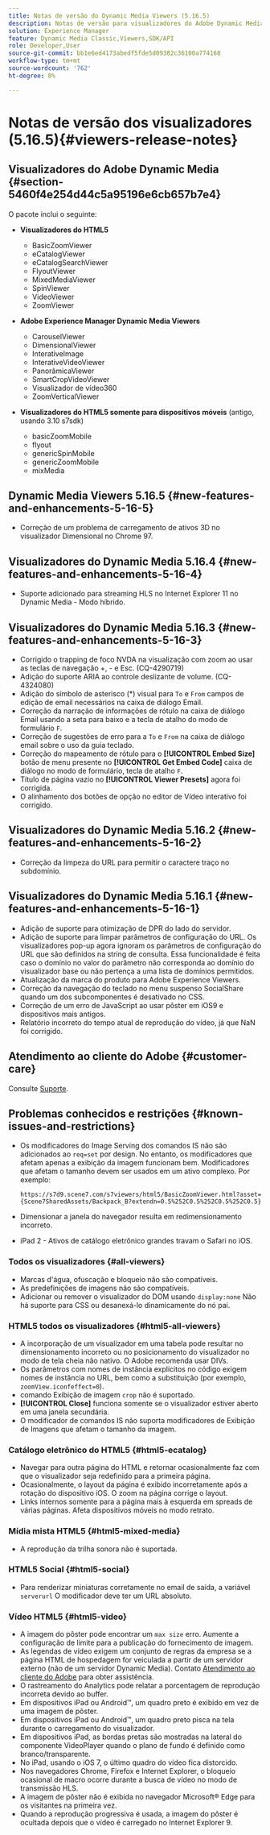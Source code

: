 ```yaml
---
title: Notas de versão do Dynamic Media Viewers (5.16.5)
description: Notas de versão para visualizadores do Adobe Dynamic Media.
solution: Experience Manager
feature: Dynamic Media Classic,Viewers,SDK/API
role: Developer,User
source-git-commit: bb1e6ed4173abedf5fde5d09382c36100a774168
workflow-type: tm+mt
source-wordcount: '762'
ht-degree: 0%

---
```


# Notas de versão dos visualizadores (5.16.5){#viewers-release-notes}

<!-- Updated March 03, 2022 for the 5.16.5 release. Contact is Deepa Gupta-->

<!-- hide: yes
hidefromtoc: yes-->

<!-- robots: noindex
googlebot: noindex -->

## Visualizadores do Adobe Dynamic Media {#section-5460f4e254d44c5a95196e6cb657b7e4}

O pacote inclui o seguinte:

* **Visualizadores do HTML5**

   * BasicZoomViewer
   * eCatalogViewer
   * eCatalogSearchViewer
   * FlyoutViewer
   * MixedMediaViewer
   * SpinViewer
   * VideoViewer
   * ZoomViewer

* **Adobe Experience Manager Dynamic Media Viewers**

   * CarouselViewer
   * DimensionalViewer
   * InterativeImage
   * InterativeVideoViewer
   * PanorâmicaViewer
   * SmartCropVideoViewer
   * Visualizador de vídeo360
   * ZoomVerticalViewer

* **Visualizadores do HTML5 somente para dispositivos móveis** (antigo, usando 3.10 s7sdk)

   * basicZoomMobile
   * flyout
   * genericSpinMobile
   * genericZoomMobile
   * mixMedia


## Dynamic Media Viewers 5.16.5 {#new-features-and-enhancements-5-16-5}

* Correção de um problema de carregamento de ativos 3D no visualizador Dimensional no Chrome 97.

## Visualizadores do Dynamic Media 5.16.4 {#new-features-and-enhancements-5-16-4}

* Suporte adicionado para streaming HLS no Internet Explorer 11 no Dynamic Media - Modo híbrido.

## Visualizadores do Dynamic Media 5.16.3 {#new-features-and-enhancements-5-16-3}

* Corrigido o trapping de foco NVDA na visualização com zoom ao usar as teclas de navegação +, - e Esc. (CQ-4290719)
* Adição do suporte ARIA ao controle deslizante de volume. (CQ-4324080)
* Adição do símbolo de asterisco (*) visual para `To` e `From` campos de edição de email necessários na caixa de diálogo Email. <!-- (CQ-4290935) -->
* Correção da narração de informações de rótulo na caixa de diálogo Email usando a seta para baixo e a tecla de atalho do modo de formulário `F`. <!-- (CQ-4290934) -->
* Correção de sugestões de erro para a `To` e `From` na caixa de diálogo email sobre o uso da guia teclado. <!-- (CQ-4290930) -->
* Correção do mapeamento de rótulo para o **[!UICONTROL Embed Size]** botão de menu presente no **[!UICONTROL Get Embed Code]** caixa de diálogo no modo de formulário, tecla de atalho `F`. <!-- (CQ-4290929) -->
* Título de página vazio no **[!UICONTROL Viewer Presets]** agora foi corrigida. <!-- (CQ-4290936) -->
* O alinhamento dos botões de opção no editor de Vídeo interativo foi corrigido. <!-- (CQ-4330159) -->

## Visualizadores do Dynamic Media 5.16.2 {#new-features-and-enhancements-5-16-2}

* Correção da limpeza do URL para permitir o caractere traço no subdomínio. <!-- (CQ-4327691) -->

## Visualizadores do Dynamic Media 5.16.1 {#new-features-and-enhancements-5-16-1}

* Adição de suporte para otimização de DPR do lado do servidor.
* Adição de suporte para limpar parâmetros de configuração do URL. Os visualizadores pop-up agora ignoram os parâmetros de configuração do URL que são definidos na string de consulta. Essa funcionalidade é feita caso o domínio no valor do parâmetro não corresponda ao domínio do visualizador base ou não pertença a uma lista de domínios permitidos.
* Atualização da marca do produto para Adobe Experience Viewers.
* Correção da navegação do teclado no menu suspenso SocialShare quando um dos subcomponentes é desativado no CSS.
* Correção de um erro de JavaScript ao usar pôster em iOS9 e dispositivos mais antigos.
* Relatório incorreto do tempo atual de reprodução do vídeo, já que NaN foi corrigido.<!--  (CQ-4310148) -->

## Atendimento ao cliente do Adobe {#customer-care}

Consulte [Suporte](https://experienceleague.adobe.com/docs/dynamic-media-classic/using/intro/support.html#intro).

## Problemas conhecidos e restrições {#known-issues-and-restrictions}

* Os modificadores do Image Serving dos comandos IS não são adicionados ao `req=set` por design. No entanto, os modificadores que afetam apenas a exibição da imagem funcionam bem. Modificadores que afetam o tamanho devem ser usados em um ativo complexo. Por exemplo:

   `https://s7d9.scene7.com/s7viewers/html5/BasicZoomViewer.html?asset= {Scene7SharedAssets/Backpack_B?extendn=0.5%252C0.5%252C0.5%252C0.5}`

* Dimensionar a janela do navegador resulta em redimensionamento incorreto.
* iPad 2 - Ativos de catálogo eletrônico grandes travam o Safari no iOS.

### Todos os visualizadores {#all-viewers}

* Marcas d&#39;água, ofuscação e bloqueio não são compatíveis.
* As predefinições de imagens não são compatíveis.
* Adicionar ou remover o visualizador do DOM usando `display:none` Não há suporte para CSS ou desanexá-lo dinamicamente do nó pai.

### HTML5 todos os visualizadores {#html5-all-viewers}

* A incorporação de um visualizador em uma tabela pode resultar no dimensionamento incorreto ou no posicionamento do visualizador no modo de tela cheia não nativo. O Adobe recomenda usar DIVs.
* Os parâmetros com nomes de instância explícitos no código exigem nomes de instância no URL, bem como a substituição (por exemplo, `zoomView.iconfeffect=0`).
* comando Exibição de imagem `crop` não é suportado.
* **[!UICONTROL Close]** funciona somente se o visualizador estiver aberto em uma janela secundária.
* O modificador de comandos IS não suporta modificadores de Exibição de Imagens que afetam o tamanho da imagem.

### Catálogo eletrônico do HTML5 {#html5-ecatalog}

* Navegar para outra página do HTML e retornar ocasionalmente faz com que o visualizador seja redefinido para a primeira página.
* Ocasionalmente, o layout da página é exibido incorretamente após a rotação do dispositivo iOS. O zoom na página corrige o layout.
* Links internos somente para a página mais à esquerda em spreads de várias páginas. Afeta dispositivos móveis no modo retrato.

### Mídia mista HTML5 {#html5-mixed-media}

* A reprodução da trilha sonora não é suportada.

### HTML5 Social {#html5-social}

* Para renderizar miniaturas corretamente no email de saída, a variável `serverurl` O modificador deve ter um URL absoluto.

### Vídeo HTML5 {#html5-video}

* A imagem do pôster pode encontrar um `max size` erro. Aumente a configuração de limite para a publicação do fornecimento de imagem.
* As legendas de vídeo exigem um conjunto de regras da empresa se a página HTML de hospedagem for veiculada a partir de um servidor externo (não de um servidor Dynamic Media). Contato [Atendimento ao cliente do Adobe](https://experienceleague.adobe.com/docs/dynamic-media-classic/using/intro/support.html#intro) para obter assistência.
* O rastreamento do Analytics pode relatar a porcentagem de reprodução incorreta devido ao buffer.
* Em dispositivos iPad ou Android™, um quadro preto é exibido em vez de uma imagem de pôster.
* Em dispositivos iPad ou Android™, um quadro preto pisca na tela durante o carregamento do visualizador.
* Em dispositivos iPad, as bordas pretas são mostradas na lateral do componente VideoPlayer quando o plano de fundo é definido como branco/transparente.
* No iPad, usando o iOS 7, o último quadro do vídeo fica distorcido.
* Nos navegadores Chrome, Firefox e Internet Explorer, o bloqueio ocasional de macro ocorre durante a busca de vídeo no modo de transmissão HLS.
* A imagem de pôster não é exibida no navegador Microsoft® Edge para os visitantes na primeira vez.
* Quando a reprodução progressiva é usada, a imagem do pôster é ocultada depois que o vídeo é carregado no Internet Explorer 9.

